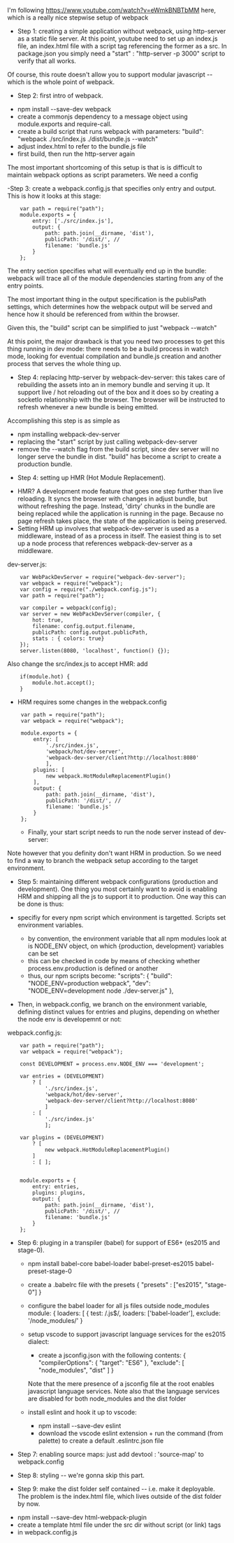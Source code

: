 
I'm following https://www.youtube.com/watch?v=eWmkBNBTbMM here, which is a really nice stepwise setup of webpack

- Step 1: creating a simple application without webpack, using http-server as a static file server. At this point, youtube
need to set up an index.js file, an index.html file with a script tag referencing the former as a src. In package.json
you simply need a "start" : "http-server -p 3000" script to verify that all works.

Of course, this route doesn't allow you to support modular javascript -- which is the whole point of webpack.

- Step 2: first intro of webpack.
* npm install --save-dev webpack
* create a commonjs dependency to a message object using module.exports and require-call.
* create a build script that runs webpack with parameters: "build": "webpack ./src/index.js ./dist/bundle.js --watch"
* adjust index.html to refer to the bundle.js file
* first build, then run the http-server again

The most important shortcoming of this setup is that is is difficult to maintain webpack options as script parameters.
We need a config

-Step 3: create a webpack.config.js that specifies only entry and output. This is how it looks at this stage:

        var path = require("path");
        module.exports = {
            entry: ['./src/index.js'],
            output: {
                path: path.join(__dirname, 'dist'),
                publicPath: '/dist/', //
                filename: 'bundle.js'
            }
        };
 The entry section specifies what will eventually end up in the bundle: webpack will trace all of the module dependencies
 starting from any of the entry points.

 The most important thing in the output specification is the publisPath settings, which determines how the webpack output
 will be served and hence how it should be referenced from within the browser.

 Given this, the "build" script can be simplified to just "webpack --watch"

At this point, the major drawback is that you need two processes to get this thing running in dev mode: there needs to
be a build process in watch mode, looking for eventual compilation and bundle.js creation and another process that
serves the whole thing up.

 - Step 4: replacing http-server by webpack-dev-server: this takes care of rebuilding the assets into an in memory bundle and
 serving it up. It support live / hot reloading out of the box and it does so by creating a socketIo relationship with the
 browser. The browser will be instructed to refresh whenever a new bundle is being emitted.

 Accomplishing this step is as simple as 
 * npm installing webpack-dev-server
 * replacing the "start" script by just calling webpack-dev-server
 * remove the --watch flag from the build script, since dev server will no longer serve the bundle in dist. "build" has
 become a script to create a production bundle.

 - Step 4: setting up HMR (Hot Module Replacement).
 * HMR? A development mode feature that goes one step further than live reloading. It syncs the browser with changes in adjust
 bundle, but without refreshing the page. Instead, 'dirty' chunks in the bundle are being replaced while the application is
 running in the page. Because no page refresh takes place, the state of the application is being preserved.
 * Setting HRM up involves that webpack-dev-server is used as a middleware, instead of as a process in itself. The easiest
 thing is to set up a node process that references webpack-dev-server as a middleware.

dev-server.js:

        var WebPackDevServer = require("webpack-dev-server");
        var webpack = require("webpack");
        var config = require("./webpack.config.js");
        var path = require("path");

        var compiler = webpack(config);
        var server = new WebPackDevServer(compiler, {
            hot: true,
            filename: config.output.filename,
            publicPath: config.output.publicPath,
            stats : { colors: true}
        });
        server.listen(8080, 'localhost', function() {});

Also change the src/index.js to accept HMR: add

        if(module.hot) {
            module.hot.accept();
        }


 * HRM requires some changes in the webpack.config

        var path = require("path");
        var webpack = require("webpack");

        module.exports = {
            entry: [
                './src/index.js',
                'webpack/hot/dev-server',
                'webpack-dev-server/client?http://localhost:8080'
                ],
            plugins: [
                new webpack.HotModuleReplacementPlugin()
            ],
            output: {
                path: path.join(__dirname, 'dist'),
                publicPath: '/dist/', //
                filename: 'bundle.js'
            }
        };

    * Finally, your start script needs to run the node server instead of dev-server: 


Note however that you definity don't want HRM in production. So we need to find a way to branch the webpack setup according
to the target environment.

- Step 5: maintaining different webpack configurations (production and development). One thing you most certainly want
to avoid is enabling HRM and shipping all the js to support it to production. One way this can be done is thus:
* specifiy for every npm script which environment is targetted. Scripts set environment variables.
    - by convention, the environment variable that all npm modules look at is NODE_ENV object, on which {production, development} variables can be set
    - this can be checked in code by means of checking whether process.env.production is defined or another
    - thus, our npm scripts become:
            "scripts": {
                "build": "NODE_ENV=production webpack",
                "dev": "NODE_ENV=development node ./dev-server.js"
        },

* Then, in webpack.config, we branch on the environment variable, defining distinct values for entries and plugins,
depending on whether the node env is developemnt or not:

webpack.config.js:

        var path = require("path");
        var webpack = require("webpack");

        const DEVELOPMENT = process.env.NODE_ENV === 'development';

        var entries = (DEVELOPMENT)
            ? [
                './src/index.js',
                'webpack/hot/dev-server',
                'webpack-dev-server/client?http://localhost:8080'
                ]
            : [
                './src/index.js'
                ];

        var plugins = (DEVELOPMENT)
            ? [
                new webpack.HotModuleReplacementPlugin()
            ]
            : [ ];


        module.exports = {
            entry: entries,
            plugins: plugins,
            output: {
                path: path.join(__dirname, 'dist'),
                publicPath: '/dist/', //
                filename: 'bundle.js'
            }
        };


- Step 6: pluging in a transpiler (babel) for support of ES6+ (es2015 and stage-0).
    * npm install babel-core babel-loader babel-preset-es2015 babel-preset-stage-0
    * create a .babelrc file with the presets
        {
            "presets" : ["es2015", "stage-0"]
        }
    * configure the babel loader for all js files outside node_modules
        module: {
        loaders: [
            {
                test: /\.js$/,
                loaders: ['babel-loader'],
                exclude: '/node_modules/'
            }
    * setup vscode to support javascript language services for the es2015 dialect:
        - create a jsconfig.json with the following contents:
        {
            "compilerOptions": {
                "target": "ES6"
            },
            "exclude": [
                "node_modules", "dist"
            ]
        }

        Note that the mere presence of a jsconfig file at the root enables javascript language services. Note
        also that the language services are disabled for both node_modules and the dist folder

    * install eslint and hook it up to vscode:
        - npm install --save-dev eslint
        - download the vscode eslint extension + run the command (from palette) to create a default .eslintrc.json file
       
- Step 7: enabling source maps: just add  devtool : 'source-map' to webpack.config

- Step 8: styling -- we're gonna skip this part. 

- Step 9: make the dist folder self contained -- i.e. make it deployable. The problem is the index.html file, which lives
outside of the dist folder by now.
 * npm install --save-dev html-webpack-plugin
 * create a template html file under the src dir without script (or link) tags
 * in webpack.config.js